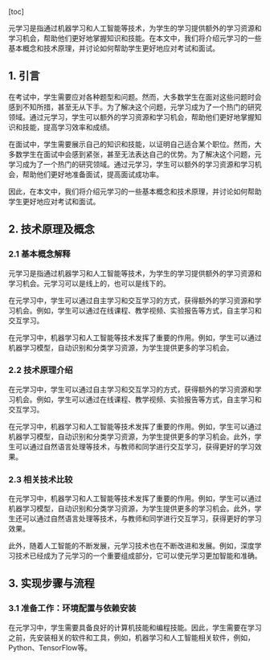 
[toc]                    
                
                
元学习是指通过机器学习和人工智能等技术，为学生的学习提供额外的学习资源和学习机会，帮助他们更好地掌握知识和技能。在本文中，我们将介绍元学习的一些基本概念和技术原理，并讨论如何帮助学生更好地应对考试和面试。

## 1. 引言

在考试中，学生需要应对各种题型和问题。然而，大多数学生在面对这些问题时会感到不知所措，甚至无从下手。为了解决这个问题，元学习成为了一个热门的研究领域。通过元学习，学生可以额外的学习资源和学习机会，帮助他们更好地掌握知识和技能，提高学习效率和成绩。

在面试中，学生需要展示自己的知识和技能，以证明自己适合某个职位。然而，大多数学生在面试中会感到紧张，甚至无法表达自己的优势。为了解决这个问题，元学习成为了一个热门的研究领域。通过元学习，学生可以额外的学习资源和学习机会，帮助他们更好地准备面试，提高面试成功率。

因此，在本文中，我们将介绍元学习的一些基本概念和技术原理，并讨论如何帮助学生更好地应对考试和面试。

## 2. 技术原理及概念

### 2.1 基本概念解释

元学习是指通过机器学习和人工智能等技术，为学生的学习提供额外的学习资源和学习机会。元学习可以是线上的，也可以是线下的。

在元学习中，学生可以通过自主学习和交互学习的方式，获得额外的学习资源和学习机会。例如，学生可以通过在线课程、教学视频、实验报告等方式，自主学习和交互学习。

在元学习中，机器学习和人工智能等技术发挥了重要的作用。例如，学生可以通过机器学习模型，自动识别和分类学习资源，为学生提供更多的学习机会。

### 2.2 技术原理介绍

在元学习中，学生可以通过自主学习和交互学习的方式，获得额外的学习资源和学习机会。例如，学生可以通过在线课程、教学视频、实验报告等方式，自主学习和交互学习。

在元学习中，机器学习和人工智能等技术发挥了重要的作用。例如，学生可以通过机器学习模型，自动识别和分类学习资源，为学生提供更多的学习机会。此外，学生可以通过自然语言处理等技术，与教师和同学进行交互学习，获得更好的学习效果。

### 2.3 相关技术比较

在元学习中，机器学习和人工智能等技术发挥了重要的作用。例如，学生可以通过机器学习模型，自动识别和分类学习资源，为学生提供更多的学习机会。此外，学生还可以通过自然语言处理等技术，与教师和同学进行交互学习，获得更好的学习效果。

此外，随着人工智能的不断发展，元学习技术也在不断改进和发展。例如，深度学习技术已经成为了元学习的一个重要组成部分，它可以使元学习更加智能和准确。

## 3. 实现步骤与流程

### 3.1 准备工作：环境配置与依赖安装

在元学习中，学生需要具备良好的计算机技能和编程技能。因此，学生需要在学习之前，先安装相关的软件和工具，例如，机器学习和人工智能相关软件，例如，Python、TensorFlow等。

